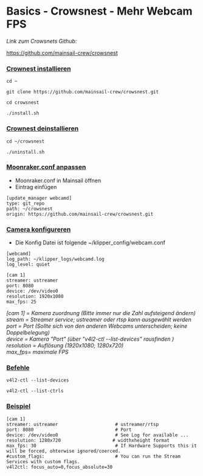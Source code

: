 # Basics - Crowsnest - Mehr Webcam FPS  
  
*Link zum Crowsnets Github:*

https://github.com/mainsail-crew/crowsnest  
  

### <u>**Crownest installieren**</u>

```
cd ~
```
```
git clone https://github.com/mainsail-crew/crowsnest.git
```
```
cd crowsnest
```
```
./install.sh
```

### <u>**Crownest deinstallieren**</u>
```
cd ~/crowsnest
```
```
./uninstall.sh
```

### <u>**Moonraker.conf anpassen**</u>
- Moonraker.conf in Mainsail öffnen
- Eintrag einfügen
```
[update_manager webcamd]
type: git_repo
path: ~/crowsnest
origin: https://github.com/mainsail-crew/crowsnest.git
```

### <u>**Camera konfigureren**</u>
- Die Konfig Datei ist folgende ~/klipper_config/webcam.conf
```
[webcamd]
log_path: ~/klipper_logs/webcamd.log
log_level: quiet

[cam 1]
streamer: ustreamer
port: 8080
device: /dev/video0
resolution: 1920x1080
max_fps: 25
```

*[cam 1] = Kamera zuordnung (Bitte immer nur die Zahl aufsteigend ändern)  
stream = Streamer service; ustreamer oder rtsp kann ausgewählt werden  
port = Port (Sollte sich von den anderen Webcams unterscheiden; keine Doppelbelegung)  
device = Kamera "Port" (über "v4l2-ctl --list-devices" rausfinden )  
resolution = Auflösung (1920x1080; 1280x720)  
max_fps= maximale FPS*

### <u>**Befehle**</u>

```
v4l2-ctl --list-devices   
```
```
v4l2-ctl --list-ctrls   
```

### <u>**Beispiel**</u>
```
[cam 1]
streamer: ustreamer                     # ustreamer/rtsp
port: 8080                              # Port
device: /dev/video0                     # See Log for available ...
resolution: 1280x720                   # widthxheight format
max_fps: 30                             # If Hardware Supports this it will be forced, ohterwise ignored/coerced.
#custom_flags:                          # You can run the Stream Services with custom flags.
v4l2ctl: focus_auto=0,focus_absolute=30
```
